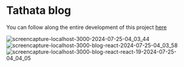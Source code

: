 # Tathata blog

You can follow along the entire development of this project <a href="https://www.youtube.com/watch?v=htgktwXYw6g" target="_blank">here</a>

![screencapture-localhost-3000-2024-07-25-04_03_44](https://github.com/user-attachments/assets/6375292d-0708-483b-85a6-a92022d8a8bc)
![screencapture-localhost-3000-blog-react-2024-07-25-04_03_58](https://github.com/user-attachments/assets/0f213413-8e41-4c25-9ade-aa830de12d46)
![screencapture-localhost-3000-blog-react-react-19-2024-07-25-04_04_05](https://github.com/user-attachments/assets/b11a0a12-1bd1-4939-bdc1-dcc2598406e8)
